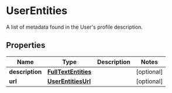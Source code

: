 

# UserEntities

A list of metadata found in the User's profile description.

## Properties

| Name | Type | Description | Notes |
|------------ | ------------- | ------------- | -------------|
|**description** | [**FullTextEntities**](FullTextEntities.md) |  |  [optional] |
|**url** | [**UserEntitiesUrl**](UserEntitiesUrl.md) |  |  [optional] |



